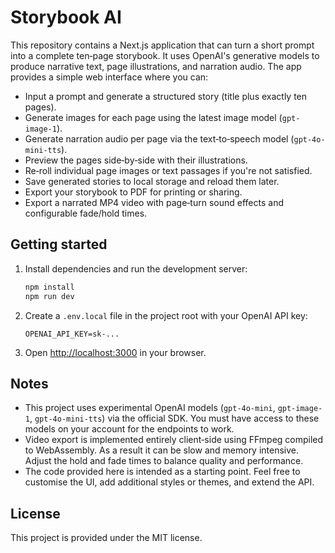 # Storybook AI

This repository contains a Next.js application that can turn a short prompt
into a complete ten‑page storybook.  It uses OpenAI's generative models to
produce narrative text, page illustrations, and narration audio.  The app
provides a simple web interface where you can:

* Input a prompt and generate a structured story (title plus exactly ten pages).
* Generate images for each page using the latest image model (`gpt-image-1`).
* Generate narration audio per page via the text‑to‑speech model (`gpt-4o-mini-tts`).
* Preview the pages side‑by‑side with their illustrations.
* Re‑roll individual page images or text passages if you're not satisfied.
* Save generated stories to local storage and reload them later.
* Export your storybook to PDF for printing or sharing.
* Export a narrated MP4 video with page‑turn sound effects and configurable
  fade/hold times.

## Getting started

1. Install dependencies and run the development server:

   ```bash
   npm install
   npm run dev
   ```

2. Create a `.env.local` file in the project root with your OpenAI API key:

   ```
   OPENAI_API_KEY=sk‑...
   ```

3. Open [http://localhost:3000](http://localhost:3000) in your browser.

## Notes

* This project uses experimental OpenAI models (`gpt-4o-mini`, `gpt-image-1`,
  `gpt-4o-mini-tts`) via the official SDK.  You must have access to these
  models on your account for the endpoints to work.
* Video export is implemented entirely client‑side using FFmpeg compiled to
  WebAssembly.  As a result it can be slow and memory intensive.  Adjust
  the hold and fade times to balance quality and performance.
* The code provided here is intended as a starting point.  Feel free to
  customise the UI, add additional styles or themes, and extend the API.

## License

This project is provided under the MIT license.